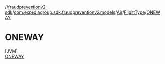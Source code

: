 //[fraudpreventionv2-sdk](../../../../../index.md)/[com.expediagroup.sdk.fraudpreventionv2.models](../../../index.md)/[Air](../../index.md)/[FlightType](../index.md)/[ONEWAY](index.md)

# ONEWAY

[JVM]\
[ONEWAY](index.md)
